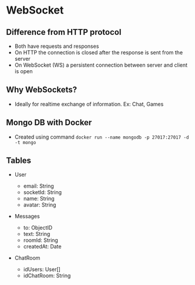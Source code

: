 # WebSocket

## Difference from HTTP protocol
- Both have requests and responses
- On HTTP the connection is closed after the response is sent from the server
- On WebSocket (WS) a persistent connection between server and client is open

## Why WebSockets?
- Ideally for realtime exchange of information. Ex: Chat, Games

## Mongo DB with Docker
- Created using command `docker run --name mongodb -p 27017:27017 -d -t mongo`

## Tables
- User
    - email: String
    - socketId: String
    - name: String
    - avatar: String

- Messages
    - to: ObjectID
    - text: String
    - roomId: String
    - createdAt: Date

- ChatRoom
    - idUsers: User[]
    - idChatRoom: String